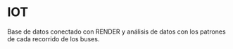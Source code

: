 # IOT
Base de datos conectado con RENDER y análisis de datos con los patrones de cada recorrido de los buses.
